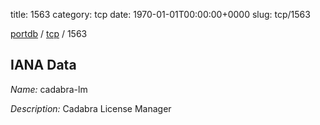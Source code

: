 title: 1563
category: tcp
date: 1970-01-01T00:00:00+0000
slug: tcp/1563

[portdb](/) / [tcp](/category/tcp.html) / 1563


## IANA Data

_Name:_ cadabra-lm

_Description:_ Cadabra License Manager

